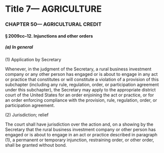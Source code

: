 
# Title 7— AGRICULTURE
### CHAPTER 50— AGRICULTURAL CREDIT
#### § 2009cc–12. Injunctions and other orders
##### (a) In general

(1) Application by Secretary

Whenever, in the judgment of the Secretary, a rural business investment company or any other person has engaged or is about to engage in any act or practice that constitutes or will constitute a violation of a provision of this subchapter (including any rule, regulation, order, or participation agreement under this subchapter), the Secretary may apply to the appropriate district court of the United States for an order enjoining the act or practice, or for an order enforcing compliance with the provision, rule, regulation, order, or participation agreement.

(2) Jurisdiction; relief

The court shall have jurisdiction over the action and, on a showing by the Secretary that the rural business investment company or other person has engaged or is about to engage in an act or practice described in paragraph (1), a permanent or temporary injunction, restraining order, or other order, shall be granted without bond.
